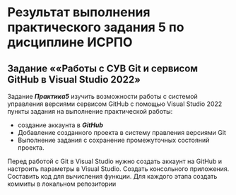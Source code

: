 # Результат выполнения практического задания 5 по дисциплине ИСРПО
## Задание ««Работы с СУВ Git и сервисом GitHub в Visual Studio 2022»
Задание ***Практика5*** изучить возможности работы с системой управления версиями сервисом GitHub с помощью Visual Studio 2022 
пункты задания на выполнение практической работы:
- создание аккаунта в ***GitHub***
- Добавление созданного проекта в систему правления версиями Git
- Выполнение задания с сохранение промежуточных состояний проекта.

Перед работой с Git в Visual Studio нужно создать аккаунт на GitHub и настроить параметры в Visual Studio.
Создать консольного  приложения. Составить код для вычисления функции. Для каждого этапа создать коммиты в локальном  репозитории
